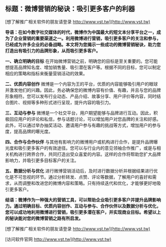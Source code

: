 ## **标题：微博营销的秘诀：吸引更多客户的利器**

[想了解推广相关软件的朋友请登录 http://www.vst.tw](http://www.vst.tw)

**导语：在如今数字社交媒体的时代，微博作为中国最大的短文本分享平台之一，成为了企业营销的重要渠道之一。利用微博进行营销，吸引更多客户的关注和参与，已经成为许多企业的必备战略。本文将为您揭示一些成功的微博营销秘诀，助力您打造出有吸引力的品牌形象，从而吸引更多客户。**

**一、确立明确的目标**
在开始微博营销之前，明确您的目标是至关重要的。您可能想提高品牌知名度、增加销售量、吸引潜在客户等。根据不同的目标，您可以制定相应的策略和指标来衡量营销活动的效果。

**二、优质内容创作**
微博是一个内容为王的平台，优质的内容能够吸引用户的眼球并激发他们的兴趣。因此，务必确保您的微博内容有价值、有趣，并且与您的品牌形象相符。您可以发布行业动态、产品介绍、故事分享、用户评价等内容，同时结合图片、视频等多种形式进行呈现，提升内容的吸引力。

**三、互动与参与**
微博是一个社交平台，用户期望能够与品牌进行互动。因此，积极回应用户的评论和私信，参与话题讨论，可以增加用户对您品牌的关注和好感。此外，可以通过举办抽奖活动、邀请用户参与有趣的挑战等方式，增加用户的参与度，提高品牌的曝光度。

**四、合作与合作伙伴**
与其他有影响力的微博用户或机构进行合作，是提升品牌曝光度和吸引更多客户的有效途径。您可以与行业内的意见领袖合作推广，或是与相关机构进行跨界合作，共同打造出受众喜爱的内容。这样的合作将帮助您扩大品牌影响力，并吸引更多目标客户的关注。

**五、数据分析与优化**
进行微博营销活动后，及时进行数据分析并根据结果进行优化是不可忽视的环节。通过分析转发、点赞、评论等数据，了解用户的喜好和需求，从而调整和改进您的微博内容和策略。只有持续迭代和优化，才能够更好地吸引更多客户。

**结语：微博作为一种强大的营销工具，可以帮助企业吸引更多客户并提升品牌影响力。通过明确目标、优质内容创作、互动与参与、合作伙伴以及数据分析与优化，您可以成功地利用微博进行营销，吸引更多潜在客户，并实现商业目标。希望以上的秘诀能对您的微博营销之路有所启发。**

[想了解推广相关软件的朋友请登录 http://www.vst.tw](http://www.vst.tw)


[访问软件官网 http://www.vst.tw](http://www.vst.tw)
